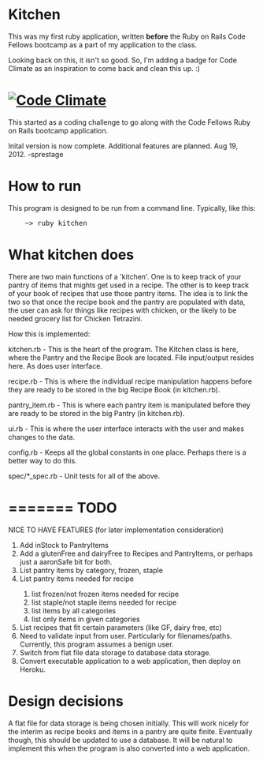 Kitchen
=======

This was my first ruby application, written <b>before</b> the Ruby on
Rails Code Fellows bootcamp as a part of my application to the class.

Looking back on this, it isn't so good.  So, I'm adding a badge for
Code Climate as an inspiration to come back and clean this up.  :)

[![Code Climate](https://codeclimate.com/github/sprestage/kitchen.png)](https://codeclimate.com/github/sprestage/kitchen)
=======
This started as a coding challenge to go along with the Code Fellows Ruby on Rails bootcamp application.

Inital version is now complete.  Additional features are planned.
Aug 19, 2012.  -sprestage


How to run
=======
This program is designed to be run from a command line.  Typically, like this:
<pre>
	~> ruby kitchen
</pre>


What kitchen does
=======

There are two main functions of a 'kitchen'.  One is to keep track of your pantry of items that
mights get used in a recipe.  The other is to keep track of your book of recipes that use those
pantry items.  The idea is to link the two so that once the recipe book and the pantry are populated
with data, the user can ask for things like recipes with chicken, or the likely to be needed grocery
list for Chicken Tetrazini.



How this is implemented:

kitchen.rb - This is the heart of the program.  The Kitchen class is here, where the Pantry
and the Recipe Book are located.  File input/output resides here.  As does user interface.

recipe.rb - This is where the individual recipe manipulation happens before they are ready to
be stored in the big Recipe Book (in kitchen.rb).

pantry_item.rb - This is where each pantry item is manipulated before they are ready to be
stored in the big Pantry (in kitchen.rb).

ui.rb - This is where the user interface interacts with the user and makes changes to the data.

config.rb - Keeps all the global constants in one place.  Perhaps there is a better way to do this.

spec/*_spec.rb - Unit tests for all of the above.



=======
TODO
=======

NICE TO HAVE FEATURES (for later implementation consideration)
<ol>
  <li>Add inStock to PantryItems</li>
  <li>Add a glutenFree and dairyFree to Recipes and PantryItems, or perhaps just a aaronSafe bit for both.</li>
  <li>List pantry items by category, frozen, staple</li>
  <li>List pantry items needed for recipe</li>
  <ol>
    <li>list frozen/not frozen items needed for recipe</li>
    <li>list staple/not staple items needed for recipe</li>
    <li>list items by all categories</li>
    <li>list only items in given categories</li>
  </ol>
  <li>List recipes that fit certain parameters (like GF, dairy free, etc)</li>
  <li>Need to validate input from user.  Particularly for filenames/paths.  Currently, this program assumes a benign user.</li>
  <li>Switch from flat file data storage to database data storage.</li>
  <li>Convert executable application to a web application, then deploy on Heroku.</li>
</ol>


Design decisions
=======

A flat file for data storage is being chosen initially.  This will work nicely for the
interim as recipe books and items in a pantry are quite finite.  Eventually though, this
should be updated to use a database.  It will be natural to implement this when the program
is also converted into a web application.

